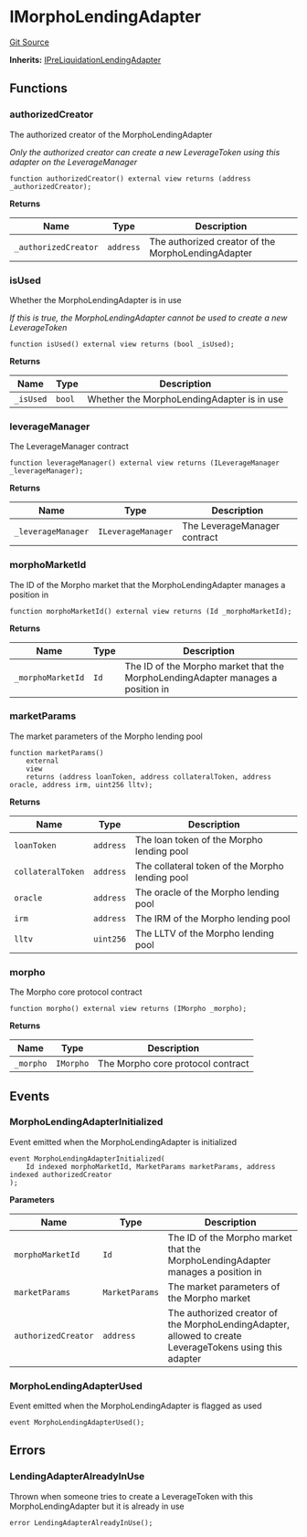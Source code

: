 # IMorphoLendingAdapter
[Git Source](https://github.com/seamless-protocol/ilm-v2/blob/002c85336929e7b2f8b2193e3cb727fe9cf4b9e6/src/interfaces/IMorphoLendingAdapter.sol)

**Inherits:**
[IPreLiquidationLendingAdapter](/src/interfaces/IPreLiquidationLendingAdapter.sol/interface.IPreLiquidationLendingAdapter.md)


## Functions
### authorizedCreator

The authorized creator of the MorphoLendingAdapter

*Only the authorized creator can create a new LeverageToken using this adapter on the LeverageManager*


```solidity
function authorizedCreator() external view returns (address _authorizedCreator);
```
**Returns**

|Name|Type|Description|
|----|----|-----------|
|`_authorizedCreator`|`address`|The authorized creator of the MorphoLendingAdapter|


### isUsed

Whether the MorphoLendingAdapter is in use

*If this is true, the MorphoLendingAdapter cannot be used to create a new LeverageToken*


```solidity
function isUsed() external view returns (bool _isUsed);
```
**Returns**

|Name|Type|Description|
|----|----|-----------|
|`_isUsed`|`bool`|Whether the MorphoLendingAdapter is in use|


### leverageManager

The LeverageManager contract


```solidity
function leverageManager() external view returns (ILeverageManager _leverageManager);
```
**Returns**

|Name|Type|Description|
|----|----|-----------|
|`_leverageManager`|`ILeverageManager`|The LeverageManager contract|


### morphoMarketId

The ID of the Morpho market that the MorphoLendingAdapter manages a position in


```solidity
function morphoMarketId() external view returns (Id _morphoMarketId);
```
**Returns**

|Name|Type|Description|
|----|----|-----------|
|`_morphoMarketId`|`Id`|The ID of the Morpho market that the MorphoLendingAdapter manages a position in|


### marketParams

The market parameters of the Morpho lending pool


```solidity
function marketParams()
    external
    view
    returns (address loanToken, address collateralToken, address oracle, address irm, uint256 lltv);
```
**Returns**

|Name|Type|Description|
|----|----|-----------|
|`loanToken`|`address`|The loan token of the Morpho lending pool|
|`collateralToken`|`address`|The collateral token of the Morpho lending pool|
|`oracle`|`address`|The oracle of the Morpho lending pool|
|`irm`|`address`|The IRM of the Morpho lending pool|
|`lltv`|`uint256`|The LLTV of the Morpho lending pool|


### morpho

The Morpho core protocol contract


```solidity
function morpho() external view returns (IMorpho _morpho);
```
**Returns**

|Name|Type|Description|
|----|----|-----------|
|`_morpho`|`IMorpho`|The Morpho core protocol contract|


## Events
### MorphoLendingAdapterInitialized
Event emitted when the MorphoLendingAdapter is initialized


```solidity
event MorphoLendingAdapterInitialized(
    Id indexed morphoMarketId, MarketParams marketParams, address indexed authorizedCreator
);
```

**Parameters**

|Name|Type|Description|
|----|----|-----------|
|`morphoMarketId`|`Id`|The ID of the Morpho market that the MorphoLendingAdapter manages a position in|
|`marketParams`|`MarketParams`|The market parameters of the Morpho market|
|`authorizedCreator`|`address`|The authorized creator of the MorphoLendingAdapter, allowed to create LeverageTokens using this adapter|

### MorphoLendingAdapterUsed
Event emitted when the MorphoLendingAdapter is flagged as used


```solidity
event MorphoLendingAdapterUsed();
```

## Errors
### LendingAdapterAlreadyInUse
Thrown when someone tries to create a LeverageToken with this MorphoLendingAdapter but it is already in use


```solidity
error LendingAdapterAlreadyInUse();
```

